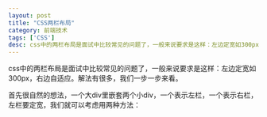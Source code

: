 ```yaml
---
layout: post
title: "CSS两栏布局"
category: 前端技术
tags: ['CSS']
desc: css中的两栏布局是面试中比较常见的问题了，一般来说要求是这样：左边定宽如300px，右边自适应。
---
```



css中的两栏布局是面试中比较常见的问题了，一般来说要求是这样：左边定宽如300px，右边自适应。解法有很多，我们一步一步来看。

首先很自然的想法，一个大div里嵌套两个小div，一个表示左栏，一个表示右栏，左栏要定宽，我们就可以考虑用两种方法：